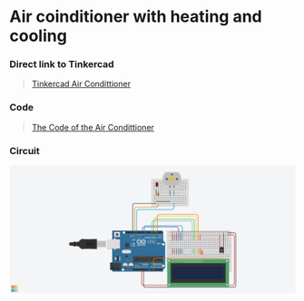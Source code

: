 # Air coinditioner with heating and cooling

### Direct link to Tinkercad
> [Tinkercad Air Condittioner](https://www.tinkercad.com/things/fFCJjZmjk7C?sharecode=7d-PJJWwWJTarnMVza9TA4n2aVFTUaRfwxnRSQngduo)

### Code
> [The Code of the Air Condittioner](M242_AirCon.ino)

### Circuit
![The circuit of the Air Condittioner](M242_AirCon.png)

